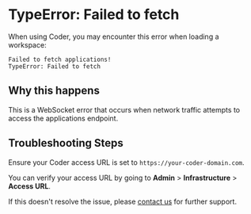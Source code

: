# TypeError: Failed to fetch

When using Coder, you may encounter this error when loading a workspace:

```console
Failed to fetch applications!
TypeError: Failed to fetch
```

## Why this happens

This is a WebSocket error that occurs when network traffic attempts to access
the applications endpoint.

## Troubleshooting Steps

Ensure your Coder access URL is set to `https://your-coder-domain.com`.

You can verify your access URL by going to **Admin** > **Infrastructure** >
**Access URL**.

If this doesn't resolve the issue, please
[contact us](https://coder.com/contact) for further support.
